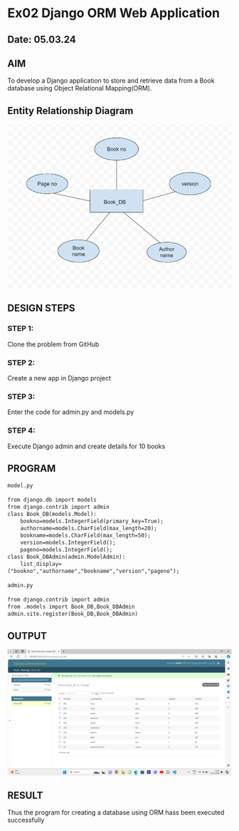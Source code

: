 # Ex02 Django ORM Web Application
## Date: 05.03.24

## AIM
To develop a Django application to store and retrieve data from a Book database using Object Relational Mapping(ORM).

## Entity Relationship Diagram

![alt text](<Screenshot 2024-03-05 111138.png>)

## DESIGN STEPS

### STEP 1:
Clone the problem from GitHub

### STEP 2:
Create a new app in Django project

### STEP 3:
Enter the code for admin.py and models.py

### STEP 4:
Execute Django admin and create details for 10 books

## PROGRAM
```
model.py

from django.db import models
from django.contrib import admin
class Book_DB(models.Model):
    bookno=models.IntegerField(primary_key=True);
    authorname=models.CharField(max_length=20);
    bookname=models.CharField(max_length=50);
    version=models.IntegerField();
    pageno=models.IntegerField();
class Book_DBAdmin(admin.ModelAdmin):
    list_display=("bookno","authorname","bookname","version","pageno");

admin.py

from django.contrib import admin
from .models import Book_DB,Book_DBAdmin
admin.site.register(Book_DB,Book_DBAdmin)
```

## OUTPUT

![alt text](<Screenshot 2024-03-04 143504.png>)

## RESULT
Thus the program for creating a database using ORM hass been executed successfully
